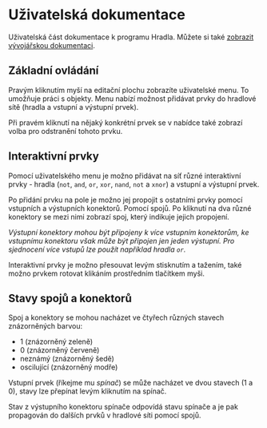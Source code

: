 # Uživatelská dokumentace

Uživatelská část dokumentace k programu Hradla. Můžete si také [zobrazit vývojářskou dokumentaci](developer.md).

## Základní ovládání
Pravým kliknutím myší na editační plochu zobrazíte
uživatelské menu. To umožňuje práci s objekty. Menu nabízí
možnost přidávat prvky do hradlové sítě
(hradla a vstupní a výstupní prvek).

Při pravém kliknutí na nějaký konkrétní prvek se v nabídce také
zobrazí volba pro odstranění tohoto prvku. 

## Interaktivní prvky
Pomocí uživatelského menu je možno přidávat na síť různé
interaktivní prvky - hradla (`not`, `and`, `or`, `xor`, `nand`, `not` a `xnor`)
a vstupní a výstupní prvek.

Po přidání prvku na pole je možno jej propojit s ostatními
prvky pomocí vstupních a výstupních konektorů. Pomocí spojů.
Po kliknutí na dva různé konektory se mezi nimi zobrazí spoj,
který indikuje jejich propojení.

_Výstupní konektory mohou být připojeny k více vstupním
konektorům, ke vstupnímu konektoru však může být připojen
jen jeden výstupní. Pro sjednocení více vstupů lze použít
například hradla `or`._

Interaktivní prvky je možno přesouvat levým stisknutím
a tažením, také možno prvkem rotovat klikáním prostředním
tlačítkem myši.

## Stavy spojů a konektorů

Spoj a konektory se mohou nacházet ve čtyřech různých stavech
znázorněných barvou:

- 1 (znázorněný zeleně)
- 0 (znázorněný červeně)
- neznámý (znázorněný šedě)
- oscilující (znázorněný modře)

Vstupní prvek (říkejme mu _spínač_) se může nacházet ve dvou
stavech (1 a 0), stavy lze přepínat levým kliknutím
na spínač.

Stav z výstupního konektoru spínače odpovídá stavu spínače
a je pak propagován do dalších prvků v hradlové síti pomocí spojů.

 